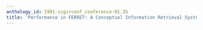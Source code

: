 ```yaml
---
anthology_id: 1991.sigirconf_conference-91.35
title: 'Performance in FERRET: A Conceptual Information Retrieval System'
---
```

